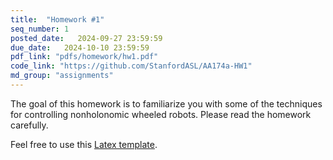 ```yaml
---
title:  "Homework #1"
seq_number: 1
posted_date:   2024-09-27 23:59:59
due_date:   2024-10-10 23:59:59
pdf_link: "pdfs/homework/hw1.pdf"
code_link: "https://github.com/StanfordASL/AA174a-HW1"
md_group: "assignments"
---
```


The goal of this homework is to familiarize you with some of the techniques for controlling
nonholonomic wheeled robots. Please read the homework carefully.

Feel free to use this [Latex template](pdfs/homework/hw.tex).